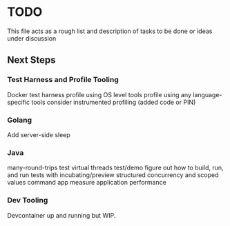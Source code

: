 # TODO

This file acts as a rough list and description of tasks to be done or ideas under discussion

## Next Steps

### Test Harness and Profile Tooling
Docker test harness
profile using OS level tools
profile using any language-specific tools
consider instrumented profiling (added code or PIN)

### Golang
Add server-side sleep

### Java
many-round-trips test
virtual threads test/demo
figure out how to build, run, and run tests with incubating/preview structured concurrency and scoped values
command app
measure application performance

### Dev Tooling
Devcontainer up and running but WIP.